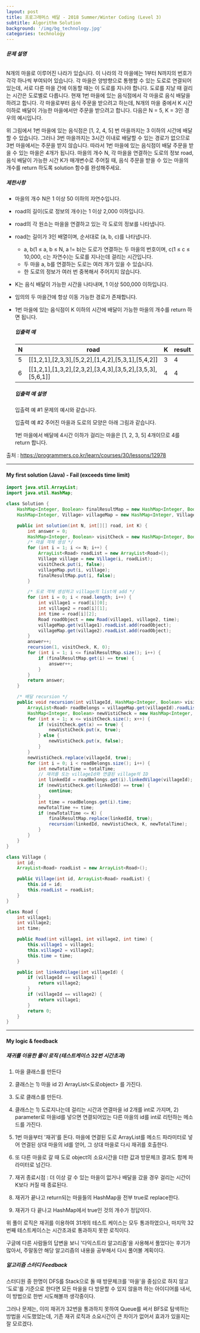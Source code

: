 ```yaml
---
layout: post
title: 프로그래머스 배달 - 2018 Summer/Winter Coding (Level 3)
subtitle: Algorithm Solution
background: '/img/bg_technology.jpg'
categories: technology
---
```


###### **문제 설명**

N개의 마을로 이루어진 나라가 있습니다. 이 나라의 각 마을에는 1부터 N까지의 번호가 각각 하나씩 부여되어 있습니다. 각 마을은 양방향으로 통행할 수 있는 도로로 연결되어 있는데, 서로 다른 마을 간에 이동할 때는 이 도로를 지나야 합니다. 도로를 지날 때 걸리는 시간은 도로별로 다릅니다. 현재 1번 마을에 있는 음식점에서 각 마을로 음식 배달을 하려고 합니다. 각 마을로부터 음식 주문을 받으려고 하는데, N개의 마을 중에서 K 시간 이하로 배달이 가능한 마을에서만 주문을 받으려고 합니다. 다음은 N = 5, K = 3인 경우의 예시입니다.



위 그림에서 1번 마을에 있는 음식점은 [1, 2, 4, 5] 번 마을까지는 3 이하의 시간에 배달할 수 있습니다. 그러나 3번 마을까지는 3시간 이내로 배달할 수 있는 경로가 없으므로 3번 마을에서는 주문을 받지 않습니다. 따라서 1번 마을에 있는 음식점이 배달 주문을 받을 수 있는 마을은 4개가 됩니다.
마을의 개수 N, 각 마을을 연결하는 도로의 정보 road, 음식 배달이 가능한 시간 K가 매개변수로 주어질 때, 음식 주문을 받을 수 있는 마을의 개수를 return 하도록 solution 함수를 완성해주세요.

##### 제한사항

- 마을의 개수 N은 1 이상 50 이하의 자연수입니다.

- road의 길이(도로 정보의 개수)는 1 이상 2,000 이하입니다.

- road의 각 원소는 마을을 연결하고 있는 각 도로의 정보를 나타냅니다.

- road는 길이가 3인 배열이며, 순서대로 (a, b, c)를 나타냅니다.

  - a, b(1 ≤ a, b ≤ N, a != b)는 도로가 연결하는 두 마을의 번호이며, c(1 ≤ c ≤ 10,000, c는 자연수)는 도로를 지나는데 걸리는 시간입니다.
  - 두 마을 a, b를 연결하는 도로는 여러 개가 있을 수 있습니다.
  - 한 도로의 정보가 여러 번 중복해서 주어지지 않습니다.

- K는 음식 배달이 가능한 시간을 나타내며, 1 이상 500,000 이하입니다.

- 임의의 두 마을간에 항상 이동 가능한 경로가 존재합니다.

- 1번 마을에 있는 음식점이 K 이하의 시간에 배달이 가능한 마을의 개수를 return 하면 됩니다.

  ##### 입출력 예

  | N    | road                                                      | K    | result |
  | ---- | --------------------------------------------------------- | ---- | ------ |
  | 5    | [[1,2,1],[2,3,3],[5,2,2],[1,4,2],[5,3,1],[5,4,2]]         | 3    | 4      |
  | 6    | [[1,2,1],[1,3,2],[2,3,2],[3,4,3],[3,5,2],[3,5,3],[5,6,1]] | 4    | 4      |

  ##### 입출력 예 설명

  입출력 예 #1
  문제의 예시와 같습니다.

  입출력 예 #2
  주어진 마을과 도로의 모양은 아래 그림과 같습니다.

  1번 마을에서 배달에 4시간 이하가 걸리는 마을은 [1, 2, 3, 5] 4개이므로 4를 return 합니다.



출처 : https://programmers.co.kr/learn/courses/30/lessons/12978



---

#### My first solution (Java) - Fail (exceeds time limit)

```java
import java.util.ArrayList;
import java.util.HashMap;

class Solution {
	HashMap<Integer, Boolean> finalResultMap = new HashMap<Integer, Boolean>();
	HashMap<Integer, Village> villageMap = new HashMap<Integer, Village>();

	public int solution(int N, int[][] road, int K) {
		int answer = 0;
		HashMap<Integer, Boolean> visitCheck = new HashMap<Integer, Boolean>();
		/* 마을 객체 생성 */
		for (int i = 1; i <= N; i++) {
			ArrayList<Road> roadList = new ArrayList<Road>();
			Village village = new Village(i, roadList);
			visitCheck.put(i, false);
			villageMap.put(i, village);
			finalResultMap.put(i, false);
		}

		/* 도로 객체 생성하고 village의 list에 add */
		for (int i = 0; i < road.length; i++) {
			int village1 = road[i][0];
			int village2 = road[i][1];
			int time = road[i][2];
			Road roadObject = new Road(village1, village2, time);
			villageMap.get(village1).roadList.add(roadObject);
			villageMap.get(village2).roadList.add(roadObject);
		}
		answer++;
		recursion(1, visitCheck, K, 0);
		for (int i = 1; i <= finalResultMap.size(); i++) {
			if (finalResultMap.get(i) == true) {
				answer++;
			}
		}
		return answer;
	}

	/* 배달 recursion */
	public void recursion(int villageId, HashMap<Integer, Boolean> visitCheck, int K, int totalTime) {
		ArrayList<Road> roadBelongs = villageMap.get(villageId).roadList;
		HashMap<Integer, Boolean> newVistiCheck = new HashMap<Integer, Boolean>();
		for (int x = 1; x <= visitCheck.size(); x++) {
			if (visitCheck.get(x) == true) {
				newVistiCheck.put(x, true);
			} else {
				newVistiCheck.put(x, false);
			}
		}
		newVistiCheck.replace(villageId, true);
		for (int i = 0; i < roadBelongs.size(); i++) {
			int newTotalTime = totalTime;
            // 재귀를 도는 villageId와 연결된 village의 ID
			int linkedId = roadBelongs.get(i).linkedVilage(villageId); 
          	if (newVistiCheck.get(linkedId) == true) {
				continue;
			}
			int time = roadBelongs.get(i).time;
			newTotalTime += time;
			if (newTotalTime <= K) {
				finalResultMap.replace(linkedId, true);
				recursion(linkedId, newVistiCheck, K, newTotalTime);
			}
		}
	}
}

class Village {
	int id;
	ArrayList<Road> roadList = new ArrayList<Road>();

	public Village(int id, ArrayList<Road> roadList) {
		this.id = id;
		this.roadList = roadList;
	}
}

class Road {
	int village1;
	int village2;
	int time;

	public Road(int village1, int village2, int time) {
		this.village1 = village1;
		this.village2 = village2;
		this.time = time;
	}

	public int linkedVilage(int villageId) {
		if (villageId == village1) {
			return village2;
		}
		if (villageId == village2) {
			return village1;
		}
		return 0;
	}
}
```

---

#### My logic & feedback

#####  재귀를 이용한 풀이 로직 (테스트케이스 32번 시간초과)

1. 마을 클래스를 만든다 

2. 클래스는 1) 마을 id 2) ArrayList<도로object> 를 가진다.

3. 도로 클래스를 만든다. 
4. 클래스는 1) 도로지나는데 걸리는 시간과 연결마을 id 2개를 int로 가지며, 2)  parameter로 마을id를 넣으면 연결되어있는 다른 마을의 id를 int로 리턴하는 메소드를 가진다.

5. 1번 마을부터 '재귀'를 돈다. 마을에 연결된 도로 ArrayList를 메소드 파라미터로 넣어 연결된 상대 마을의 id를 얻어, 그 상대 마을로 다시 재귀를 호출한다.
6.  또 다른 마을로 갈 때 도로 object의 소요시간을 더한 값과 방문체크 결과도 함께 파라미터로 넘긴다.
7. 재귀 종료시점 : 더 이상 갈 수 있는 마을이 없거나 배달을 갔을 경우 걸리는 시간이 K보다 커질 때 종료된다.
8. 재귀가 끝나고 return되는 마을들의 HashMap을 전부 true로 replace한다.
9. 재귀가 다 끝나고 HashMap에서 true인 것의 개수가 정답이다.



위 풀이 로직은 재귀를 이용하여 31개의 테스트 케이스는 모두 통과하였으나, 마지막 32번째 테스트케이스는 시간초과로 통과하지 못한 로직이다. 

구글에 다른 사람들의 답변을 보니 '다익스트라 알고리즘'을 사용해서 풀었다는 후기가 많아서, 주말동안 해당 알고리즘의 내용을 공부해서 다시 풀어볼 계획이다.



##### 알고리즘 스터디 Feedback

스터디원 중 한명이 DFS를 Stack으로 돌 때 방문체크를 '마을'을 중심으로 하지 않고 '도로'를 기준으로 한다면 모든 마을을 다 방문할 수 있지 않을까 하는 아이디어를 내서, 이 방법으로 한번 시도해볼까 생각중이다.

그러나 문제는, 이미 재귀가 32번을 통과하지 못하여 Queue를 써서 BFS로 탐색하는 방법을 시도했었는데, 기존 재귀 로직과 소요시간이 큰 차이가 없어서 효과가 있을지는 잘 모르겠다.